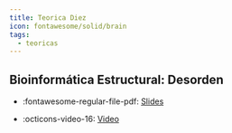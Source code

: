 ```yaml
---
title: Teorica Diez
icon: fontawesome/solid/brain
tags: 
  - teoricas
---
```


## Bioinformática Estructural: Desorden

* :fontawesome-regular-file-pdf: [Slides](https://drive.google.com/file/d/1GwRz6lzTC3qJ9rzIVwpzeVgYJRH9kUj-/view?usp=sharing) 
 
* :octicons-video-16: [Video](https://drive.google.com/file/d/1qi5KDigdsw1WQJtSk5ck50OErIbRCqZg/view?usp=drive_link)